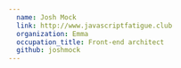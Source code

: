 ```yaml
---
  name: Josh Mock
  link: http://www.javascriptfatigue.club
  organization: Emma
  occupation_title: Front-end architect
  github: joshmock
---
```

